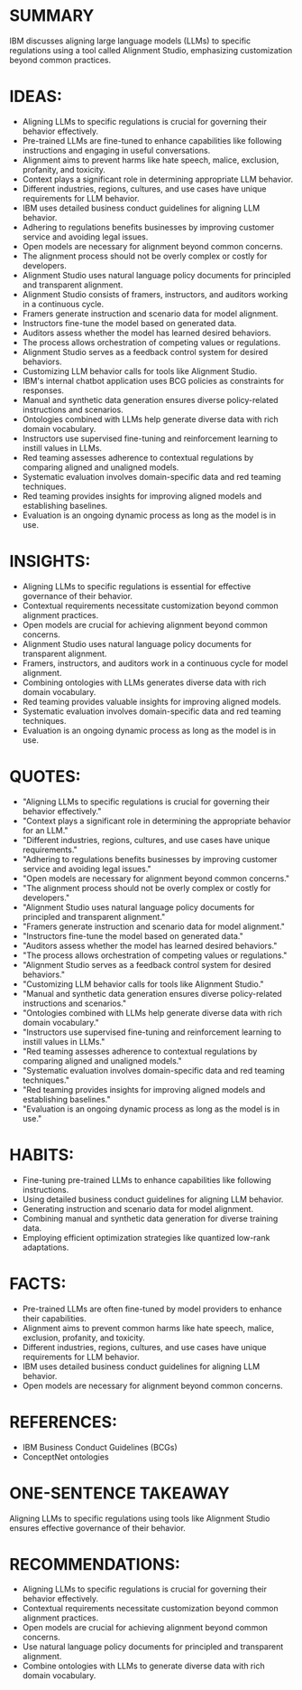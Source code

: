 # SUMMARY
IBM discusses aligning large language models (LLMs) to specific regulations using a tool called Alignment Studio, emphasizing customization beyond common practices.

# IDEAS:
- Aligning LLMs to specific regulations is crucial for governing their behavior effectively.
- Pre-trained LLMs are fine-tuned to enhance capabilities like following instructions and engaging in useful conversations.
- Alignment aims to prevent harms like hate speech, malice, exclusion, profanity, and toxicity.
- Context plays a significant role in determining appropriate LLM behavior.
- Different industries, regions, cultures, and use cases have unique requirements for LLM behavior.
- IBM uses detailed business conduct guidelines for aligning LLM behavior.
- Adhering to regulations benefits businesses by improving customer service and avoiding legal issues.
- Open models are necessary for alignment beyond common concerns.
- The alignment process should not be overly complex or costly for developers.
- Alignment Studio uses natural language policy documents for principled and transparent alignment.
- Alignment Studio consists of framers, instructors, and auditors working in a continuous cycle.
- Framers generate instruction and scenario data for model alignment.
- Instructors fine-tune the model based on generated data.
- Auditors assess whether the model has learned desired behaviors.
- The process allows orchestration of competing values or regulations.
- Alignment Studio serves as a feedback control system for desired behaviors.
- Customizing LLM behavior calls for tools like Alignment Studio.
- IBM's internal chatbot application uses BCG policies as constraints for responses.
- Manual and synthetic data generation ensures diverse policy-related instructions and scenarios.
- Ontologies combined with LLMs help generate diverse data with rich domain vocabulary.
- Instructors use supervised fine-tuning and reinforcement learning to instill values in LLMs.
- Red teaming assesses adherence to contextual regulations by comparing aligned and unaligned models.
- Systematic evaluation involves domain-specific data and red teaming techniques.
- Red teaming provides insights for improving aligned models and establishing baselines.
- Evaluation is an ongoing dynamic process as long as the model is in use.

# INSIGHTS:
- Aligning LLMs to specific regulations is essential for effective governance of their behavior.
- Contextual requirements necessitate customization beyond common alignment practices.
- Open models are crucial for achieving alignment beyond common concerns.
- Alignment Studio uses natural language policy documents for transparent alignment.
- Framers, instructors, and auditors work in a continuous cycle for model alignment.
- Combining ontologies with LLMs generates diverse data with rich domain vocabulary.
- Red teaming provides valuable insights for improving aligned models.
- Systematic evaluation involves domain-specific data and red teaming techniques.
- Evaluation is an ongoing dynamic process as long as the model is in use.

# QUOTES:
- "Aligning LLMs to specific regulations is crucial for governing their behavior effectively."
- "Context plays a significant role in determining the appropriate behavior for an LLM."
- "Different industries, regions, cultures, and use cases have unique requirements."
- "Adhering to regulations benefits businesses by improving customer service and avoiding legal issues."
- "Open models are necessary for alignment beyond common concerns."
- "The alignment process should not be overly complex or costly for developers."
- "Alignment Studio uses natural language policy documents for principled and transparent alignment."
- "Framers generate instruction and scenario data for model alignment."
- "Instructors fine-tune the model based on generated data."
- "Auditors assess whether the model has learned desired behaviors."
- "The process allows orchestration of competing values or regulations."
- "Alignment Studio serves as a feedback control system for desired behaviors."
- "Customizing LLM behavior calls for tools like Alignment Studio."
- "Manual and synthetic data generation ensures diverse policy-related instructions and scenarios."
- "Ontologies combined with LLMs help generate diverse data with rich domain vocabulary."
- "Instructors use supervised fine-tuning and reinforcement learning to instill values in LLMs."
- "Red teaming assesses adherence to contextual regulations by comparing aligned and unaligned models."
- "Systematic evaluation involves domain-specific data and red teaming techniques."
- "Red teaming provides insights for improving aligned models and establishing baselines."
- "Evaluation is an ongoing dynamic process as long as the model is in use."

# HABITS:
- Fine-tuning pre-trained LLMs to enhance capabilities like following instructions.
- Using detailed business conduct guidelines for aligning LLM behavior.
- Generating instruction and scenario data for model alignment.
- Combining manual and synthetic data generation for diverse training data.
- Employing efficient optimization strategies like quantized low-rank adaptations.

# FACTS:
- Pre-trained LLMs are often fine-tuned by model providers to enhance their capabilities.
- Alignment aims to prevent common harms like hate speech, malice, exclusion, profanity, and toxicity.
- Different industries, regions, cultures, and use cases have unique requirements for LLM behavior.
- IBM uses detailed business conduct guidelines for aligning LLM behavior.
- Open models are necessary for alignment beyond common concerns.

# REFERENCES:
- IBM Business Conduct Guidelines (BCGs)
- ConceptNet ontologies

# ONE-SENTENCE TAKEAWAY
Aligning LLMs to specific regulations using tools like Alignment Studio ensures effective governance of their behavior.

# RECOMMENDATIONS:
- Aligning LLMs to specific regulations is crucial for governing their behavior effectively.
- Contextual requirements necessitate customization beyond common alignment practices.
- Open models are crucial for achieving alignment beyond common concerns.
- Use natural language policy documents for principled and transparent alignment.
- Combine ontologies with LLMs to generate diverse data with rich domain vocabulary.